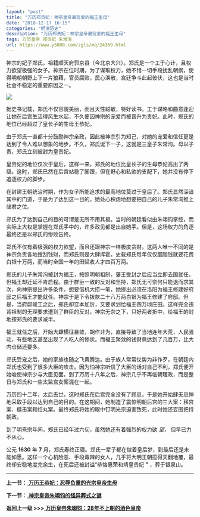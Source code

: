 ```yaml
---
layout: "post"
title: "万历郑贵妃：神宗皇帝最宠爱的福王生母"
date: "2018-12-17 16:15"
categories: "明清历史"
description: "万历郑贵妃：神宗皇帝最宠爱的福王生母"
tags: 万历皇帝 郑贵妃 朱常洵
url: https://www.y5000.com/zgls/mq/24369.html
---
```






神宗的妃子郑氏，祖籍顺天府郭京县（今北京大兴）。郑氏是一个工于心计，且权力欲望极强的女子。神宗在位时期，为了谋取权力，她不惜一切手段扰乱朝纲，使得明朝朝野上下一片狼藉，官员腐败，民心涣散，宫廷争斗此起彼伏，这也是当时社会不稳定的重要原因之一。

![](https://img.y5000.com/uploads/allimg/170727/12-1FHG3044bX.jpg)

据史书记载，郑氏不仅容貌美丽，而且天性聪敏，特好读书。工于谋略和曲意逢迎让她在后宫生活得风生水起，不久便因神宗的宠爱而被晋升为贵妃。此时，郑氏的地位已经超过了皇长子的生母王恭妃。

由于郑氏一直都十分鼓励神宗亲政，因此被神宗引为知己，对她的宠爱和信任更是达到了令人难以想象的地步。不久，郑氏诞下一子，这就是三皇子朱常洵。母以子贵，郑氏立刻被封为皇贵妃。

皇贵妃的地位仅次于皇后，这样一来，郑氏的地位比皇长子的生母恭妃高出了两级。这时，郑氏已然在后宫站稳了脚跟，但在野心和私欲的支配下，她并没有停下追逐权力的脚步。

在封建王朝统治时期，作为女子所能追求的最高地位莫过于皇后了。郑氏显然深谙其中的门道，于是为了达到这一目的，她处心积虑地想要把自己的儿子朱常洵推上储君之位。

郑氏为了达到自己的目的可谓是无所不用其极。当时的朝廷看似由朱翊钧掌控，而实际上大权是掌握在郑氏手中的，许多政见都是出自她手。但是，这场权力的角逐最终还是以郑氏的惨败告终。

郑氏不仅有着极强的权力欲望，而且还跟神宗一样极度贪财。这两人唯一不同的是神宗负责各地搜刮钱财，而郑氏则是大肆挥霍。史载郑氏每年仅仅胭脂钱就要花费白银十万两，而当时全国一年的田赋收人才四百万两。

郑氏的儿子朱常洵被封为福王，按照明朝祖制，藩王受封之后应当立即去国就任，但福王却迁延不肯启程。由于群臣一致的反对和坚持，郑氏无可奈何只能退而求其次，向神宗提出许多条件，想要借机大捞一笔，她提出必须在洛阳为福王修建好府邸之后福王才能就任。神宗于是下令拨款二十八万两白银为福王修建了府邸。但是，当府邸竣工之后，郑氏却变本加厉，又要求划给福王四万顷庄田。这样完全违背祖制的无理要求遭到了群臣的反对，神宗无奈之下，只好两者折中，给福王的封地按郑氏的要求减半。

福王就任之后，开始大肆横征暴敛，胡作非为，直接导致了当地连年大荒，人民骚动，有些地区甚至出现了人吃人的惨状。而福王聚敛的钱财竟达到了几百万，比大内仓储还要多。

郑氏受宠之后，她的家族也随之飞黄腾达。由于族人常常仗势为非作歹，在朝廷内郑氏也受到了很多大臣的攻击。因为怕神宗听信了大臣的话对自己不利，郑氏便开始唆使神宗少与大臣见面。到了万历十八年之后，神宗几乎不再临朝理政，而是整日与郑氏和一些太监宫女厮混在一起。

万历四十二年，太后去世，这时郑氏在后宫完全没有了顾忌，于是她开始肆无忌惮地采取手段以达到自己的目的。在这期间，她制造了震惊明朝后宫的三大案：移宫案、梃击案和红丸案。最终郑氏将她的眼中钉明光宗迫害致死，此时她还妄图把持朝政。

到了明熹宗年间，郑氏已经年过六旬，虽然她还有着强烈的权力欲 _望，_ 但早已力不从心。

公元 **1630** 年 **7**
月，郑氏寿终正寝。郑氏一辈子都在做着皇后梦，到最后还是未能如愿。这样一个心机险恶、手段毒辣的女人，几乎将大明王朝揽得天翻地覆，最终却安稳地度完余生，在死后还被封谥“恭恪惠荣和靖皇贵妃
**”** ，葬于银泉山。

* * *

**上一节：**[ **万历王恭妃：忍辱负重的光宗皇帝生母**](https://www.y5000.com/zgls/mq/24368.html)

**下一节：**[ **神宗皇帝朱翊钧的怪异葬式之谜**](https://www.y5000.com/zgls/mq/24370.html)

**返回上一级 >>>**[
**万历皇帝朱翊钧：28年不上朝的酒色皇帝**](https://www.y5000.com/zgls/mq/24361.html)
